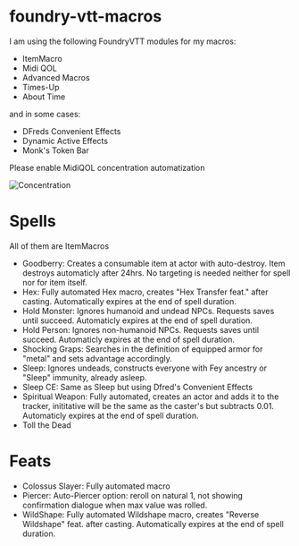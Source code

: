 # foundry-vtt-macros

I am using the following FoundryVTT modules for my macros:

- ItemMacro
- Midi QOL
- Advanced Macros
- Times-Up
- About Time

and in some cases:

- DFreds Convenient Effects
- Dynamic Active Effects
- Monk's Token Bar


Please enable MidiQOL concentration automatization

![Concentration](https://user-images.githubusercontent.com/92884040/154339963-8367ebf4-a3b7-48de-94cd-52e5d28dbf8e.png)

# Spells

All of them are ItemMacros

- Goodberry: Creates a consumable item at actor with auto-destroy. Item destroys automaticly after 24hrs. No targeting is needed neither for spell nor for item itself.
- Hex: Fully automated Hex macro, creates "Hex Transfer feat." after casting. Automatically expires at the end of spell duration. 
- Hold Monster: Ignores humanoid and undead NPCs. Requests saves until succeed. Automaticly expires at the end of spell duration.
- Hold Person: Ignores non-humanoid NPCs. Requests saves until succeed. Automaticly expires at the end of spell duration.
- Shocking Graps: Searches in the definition of equipped armor for "metal" and sets advantage accordingly.
- Sleep: Ignores undeads, constructs everyone with Fey ancestry or "Sleep" immunity, already asleep.
- Sleep CE: Same as Sleep but using Dfred's Convenient Effects
- Spiritual Weapon: Fully automated, creates an actor and adds it to the tracker, inititative will be the same as the caster's but subtracts 0.01. Automaticly expires at the end of spell duration. 
- Toll the Dead

# Feats

- Colossus Slayer: Fully automated macro
- Piercer: Auto-Piercer option: reroll on natural 1, not showing confirmation dialogue when max value was rolled. 
- WildShape: Fully automated Wildshape macro, creates "Reverse Wildshape" feat. after casting. Automatically expires at the end of spell duration. 
